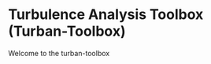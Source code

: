Turbulence Analysis Toolbox (Turban-Toolbox)
============================================

Welcome to the turban-toolbox




